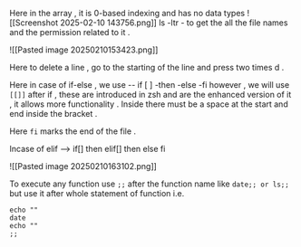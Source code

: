 Here in the array , it is 0-based indexing 
and has no data types 
![[Screenshot 2025-02-10 143756.png]]
ls -ltr  - to get the all the file names and the permission related to it .

![[Pasted image 20250210153423.png]]

Here to delete a line  , go to the starting of the line and press two times d .

Here in case of if-else , we use  -- if [ ] -then -else -fi 
however , we will use `[[]]` after if , these are introduced in zsh and are the enhanced version of it , it allows more functionality . 
Inside there must be a space at the start and end inside the bracket .

Here `fi` marks the end of the file .

Incase of elif  -->  if[] then elif[] then else fi 

![[Pasted image 20250210163102.png]]

To execute any function use `;;` after the function  name like 
`date;; or ls;;`
but use it after whole statement of function i.e.  
```
echo ""
date
echo ""
;;
```

